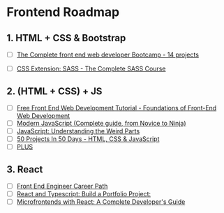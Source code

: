 # Frontend Roadmap

## 1. HTML + CSS & Bootstrap

* [ ] [The Complete front end web developer Bootcamp - 14 projects](https://www.udemy.com/course/complete-front-end-web-developer-bootcamp/)

* [ ] [CSS Extension: SASS - The Complete SASS Course ](https://www.udemy.com/course/sass-the-complete-sass-course-css-preprocessor/)

## 2. (HTML + CSS) + JS
* [ ] [Free Front End Web Development Tutorial - Foundations of Front-End Web Development](https://www.udemy.com/course/foundations-of-front-end-development/)
* [ ] [Modern JavaScript (Complete guide, from Novice to Ninja) ](https://www.udemy.com/course/modern-javascript-from-novice-to-ninja/)
* [ ] [JavaScript: Understanding the Weird Parts](https://www.udemy.com/course/understand-javascript/)
* [ ] [50 Projects In 50 Days - HTML, CSS & JavaScript](https://www.udemy.com/course/50-projects-50-days/)
* [ ] [PLUS](https://www.edx.org/professional-certificate/w3cx-front-end-web-developer)

## 3. React
* [ ] [Front End Engineer Career Path ](https://www.codecademy.com/learn/paths/front-end-engineer-career-path)
* [ ] [React and Typescript: Build a Portfolio Project: ](https://www.udemy.com/course/react-and-typescript-build-a-portfolio-project/)
* [ ] [Microfrontends with React: A Complete Developer's Guide ](https://www.udemy.com/course/microfrontend-course/)

